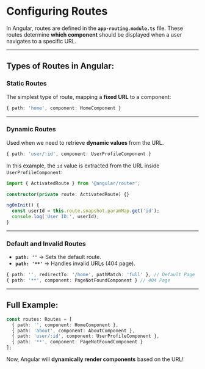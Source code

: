 # Configuring Routes

In Angular, routes are defined in the **`app-routing.module.ts`** file. These routes determine **which component** should be displayed when a user navigates to a specific URL.  

---

## Types of Routes in Angular:

### Static Routes  
The simplest type of route, mapping a **fixed URL** to a component:  
```typescript
{ path: 'home', component: HomeComponent }
```

---

### Dynamic Routes  
Used when we need to retrieve **dynamic values** from the URL.  

```typescript
{ path: 'user/:id', component: UserProfileComponent }
```
In this example, the `id` value is extracted from the URL inside `UserProfileComponent`:  

```typescript
import { ActivatedRoute } from '@angular/router';

constructor(private route: ActivatedRoute) {}

ngOnInit() {
  const userId = this.route.snapshot.paramMap.get('id');
  console.log('User ID:', userId);
}
```

---

### Default and Invalid Routes

- **`path: ''`** → Sets the default route.  
- **`path: '**'`** → Handles invalid URLs (404 page).  

```typescript
{ path: '', redirectTo: '/home', pathMatch: 'full' }, // Default Page
{ path: '**', component: PageNotFoundComponent } // 404 Page
```

---

## Full Example:
```typescript
const routes: Routes = [
  { path: '', component: HomeComponent },
  { path: 'about', component: AboutComponent },
  { path: 'user/:id', component: UserProfileComponent },
  { path: '**', component: PageNotFoundComponent }
];
```  

Now, Angular will **dynamically render components** based on the URL!